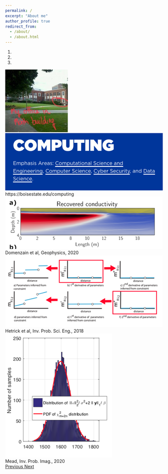 ```yaml
---
permalink: /
excerpt: "About me"
author_profile: true
redirect_from: 
  - /about/
  - /about.html
---
```

<html lang="en">
  <head>
  <title>Bootstrap Example</title>
  <meta charset="utf-8">
  <meta name="viewport" content="width=device-width, initial-scale=1">
  <link rel="stylesheet" href="https://maxcdn.bootstrapcdn.com/bootstrap/3.4.1/css/bootstrap.min.css">
  <script src="https://ajax.googleapis.com/ajax/libs/jquery/3.5.1/jquery.min.js"></script>
  <script src="https://maxcdn.bootstrapcdn.com/bootstrap/3.4.1/js/bootstrap.min.js"></script>
</head>
<body>

<div class="container">
  <div id="myCarousel" class="carousel slide" data-ride="carousel">
    <!-- Indicators -->
    <ol class="carousel-indicators">
      <li data-target="#myCarousel" data-slide-to="0" class="active"></li>
      <li data-target="#myCarousel" data-slide-to="1"></li>
      <li data-target="#myCarousel" data-slide-to="2"></li>
    </ol>
  
<!-- Wrapper for slides -->
<div class="carousel-inner">
      <div class="item active">
      <img src="../images/mathbldg.jpg" alt="math building" style="max-width:100%;">
          </div>
          
<div class="item">
      <img src="../images/computing.png" alt="Computing program" style="max-width:100%;">
        <figcaption>https://boisestate.edu/computing</figcaption>
      </div>

<div class="item">
<img src="../images/conductivity.png" alt="ERT and GPR Part 2" style="max-width:100%;">
  <figcaption> Domenzain et al, Geophysics, 2020 </figcaption>
      </div>

<div class="item">
<img src="../images/reg_choices.png" alt="Identifying structure" style="max-width:100%;">
  <figcaption> Hetrick et al, Inv. Prob. Sci. Eng., 2018</figcaption>
      </div>
      <div class="item">
      <img src="../images/laplace_as_chi_2.png" alt="TV Chi2" style="max-width:100%;">
        <figcaption> Mead, Inv. Prob. Imag., 2020</figcaption>
            </div>
    </div>

<!-- Left and right controls -->
<a class="left carousel-control" href="#myCarousel" data-slide="prev">
      <span class="glyphicon glyphicon-chevron-left"></span>
      <span class="sr-only">Previous</span>
    </a>
    <a class="right carousel-control" href="#myCarousel" data-slide="next">
      <span class="glyphicon glyphicon-chevron-right"></span>
      <span class="sr-only">Next</span>
    </a>
  </div>
</div>

</body>
</html>
 
